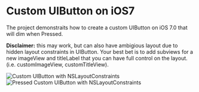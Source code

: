 Custom UIButton on iOS7
==================

The project demonstraits how to create a custom UIButton on iOS 7.0 that will dim when Pressed.

**Disclaimer:** this may work, but can also have ambigious layout due to hidden layout constraints in UIButton. Your best bet is to add subviews for a new imageView and titleLabel that you can have full control on the layout. (i.e. customImageView, customTitleView).


![Custom UIButton with NSLayoutConstraints](https://raw.github.com/PaulSolt/CustomUIButtoniOS7/master/Custom%20UIButton%20Constraints.png)
![Pressed Custom UIButton with NSLayoutConstraints](https://raw.github.com/PaulSolt/CustomUIButtoniOS7/master/Custom%20UIButton%20Constraints%20Pressed.png)

